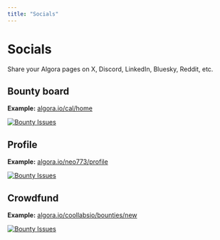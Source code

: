 ```yaml
---
title: "Socials"
---
```


# Socials

Share your Algora pages on X, Discord, LinkedIn, Bluesky, Reddit, etc.

## Bounty board

**Example:** [algora.io/cal/home](https://algora.io/cal/home)

<a href="https://algora.io/cal/home">
  <img
    src="https://algora.io/og/cal/home"
    alt="Bounty Issues"
    class="w-[666px] aspect-[1200/630] bg-card rounded-xl"
  />
</a>

## Profile

**Example:** [algora.io/neo773/profile](https://algora.io/neo773/profile)

<a href="https://algora.io/neo773/profile">
<img
    src="https://algora.io/og/neo773/profile"
    alt="Bounty Issues"
    class="w-[666px] aspect-[1200/630] bg-card rounded-xl"
  />
</a>

## Crowdfund

**Example:** [algora.io/coollabsio/bounties/new](https://algora.io/coollabsio/bounties/new)

<a href="https://algora.io/coollabsio/bounties/new">
  <img
    src="https://algora.io/og/coollabsio/bounties/new"
    alt="Bounty Issues"
    class="w-[666px] aspect-[1200/630] bg-card rounded-xl"
  />
</a>
